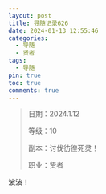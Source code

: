 ```yaml
---
layout: post
title: 导随记录626
date: 2024-01-13 12:55:46
categories:
  - 导随
  - 贤者
tags:
  - 导随
pin: true
toc: true
comments: true
---
```

> 日期：2024.1.12
>
> 等级：10
>
> 副本：讨伐彷徨死灵！
>
> 职业：贤者

波波！